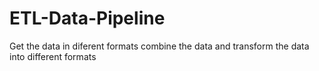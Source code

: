 # ETL-Data-Pipeline
Get the data in diferent formats combine the data and transform the data into different formats
